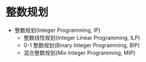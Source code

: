 # 整数规划

* 整数规划(Integer Programming, IP)
    - 整数线性规划(Integer Linear Programming, ILP)
    - 0-1 整数规划(Binary Integer Programming, BIP)
    - 混合整数规划(Mix Integer Programming, MIP)
